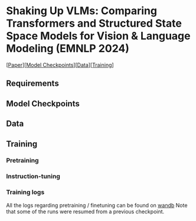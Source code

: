 # Shaking Up VLMs: Comparing Transformers and Structured State Space Models for Vision \& Language Modeling (EMNLP 2024)
[[Paper](https://arxiv.org/pdf/2409.05395)][[Model Checkpoints](#model-checkpoints)][[Data](#data)][[Training](#training)]

## Requirements

## Model Checkpoints

## Data

## Training

### Pretraining

### Instruction-tuning

### Training logs

All the logs regarding pretraining / finetuning can be found on [wandb](https://wandb.ai/gpantaz/vl_mamba?nw=nwusergpantaz)
Note that some of the runs were resumed from a previous checkpoint.
